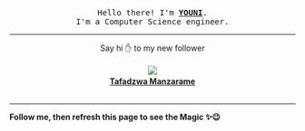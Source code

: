 <p align='center'>
    <samp>Hello there! I'm <b><a href='https://github.com/abdelyouni'>YOUNI</a></b>.<br>
        I'm a Computer Science engineer.
    </samp>
</p>
<hr>
<p align='center'>
    <span>Say hi ✋ to my new follower </span></br></br>
    <img src='https://itspot.ma/github/Dhadzo_avatar.png'><b></br>
    <a href='https://github.com/Dhadzo'>Tafadzwa Manzarame</a></b></br></br>
</p>
<hr>
<b>Follow me, then refresh this page to see the Magic ✨😉</b>